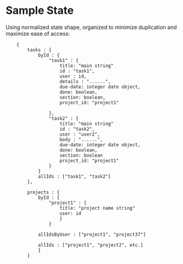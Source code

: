# Sample State

Using normalized state shape, organized to minimize duplication and maximize ease of access:

        {
            tasks : {
                byId : {
                    "task1" : {
                        title: "main string"
                        id : "task1",
                        user : id,
                        details : "......",
                        due-date: integer date object,
                        done: boolean,
                        section: boolean,
                        project_id: "project1"

                    },
                    "task2" : {
                        title: "main string"
                        id : "task2",
                        user : "user2",
                        body : "......",
                        due-date: integer date object,
                        done: boolean,
                        section: boolean
                        project_id: "project1"
                    }
                }
                allIds : ["task1", "task2"]
            },

            projects : {
                byId : {
                    "project1" : {
                        title: "project name string"
                        user: id  
                        }
                    }

                allIdsByUser : ["project1", "project37"]

                allIds : ["project1", "project2", etc.]
                }
            }
